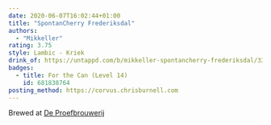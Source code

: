 ```yaml
---
date: 2020-06-07T16:02:44+01:00
title: "SpontanCherry Frederiksdal"
authors:
  - "Mikkeller"
rating: 3.75
style: Lambic - Kriek
drink_of: https://untappd.com/b/mikkeller-spontancherry-frederiksdal/331435
badges:
  - title: For the Can (Level 14)
    id: 681838764
posting_method: https://corvus.chrisburnell.com
---
```


Brewed at [De Proefbrouwerij](https://untappd.com/DeProefbrouwerij)
